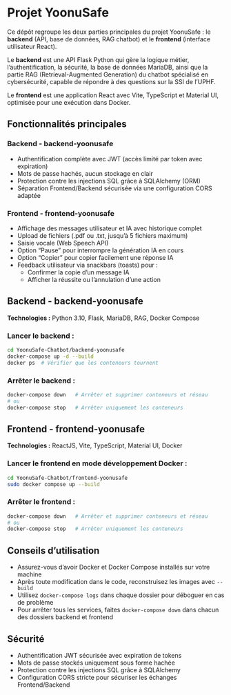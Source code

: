 # Projet YoonuSafe

Ce dépôt regroupe les deux parties principales du projet YoonuSafe : le **backend** (API, base de données, RAG chatbot) et le **frontend** (interface utilisateur React).

Le **backend** est une API Flask Python qui gère la logique métier, l’authentification, la sécurité, la base de données MariaDB, ainsi que la partie RAG (Retrieval-Augmented Generation) du chatbot spécialisé en cybersécurité, capable de répondre à des questions sur la SSI de l’UPHF.

Le **frontend** est une application React avec Vite, TypeScript et Material UI, optimisée pour une exécution dans Docker.

## Fonctionnalités principales

### Backend - backend-yoonusafe
- Authentification complète avec JWT (accès limité par token avec expiration)  
- Mots de passe hachés, aucun stockage en clair  
- Protection contre les injections SQL grâce à SQLAlchemy (ORM)  
- Séparation Frontend/Backend sécurisée via une configuration CORS adaptée  

### Frontend - frontend-yoonusafe
- Affichage des messages utilisateur et IA avec historique complet  
- Upload de fichiers (.pdf ou .txt, jusqu’à 5 fichiers maximum)  
- Saisie vocale (Web Speech API)  
- Option “Pause” pour interrompre la génération IA en cours  
- Option “Copier” pour copier facilement une réponse IA  
- Feedback utilisateur via snackbars (toasts) pour :  
  - Confirmer la copie d’un message IA  
  - Afficher la réussite ou l’annulation d’une action  

## Backend - backend-yoonusafe

**Technologies :** Python 3.10, Flask, MariaDB, RAG, Docker Compose

### Lancer le backend :

```bash
cd YoonuSafe-Chatbot/backend-yoonusafe
docker-compose up -d --build
docker ps  # Vérifier que les conteneurs tournent
```

### Arrêter le backend :

```bash
docker-compose down   # Arrêter et supprimer conteneurs et réseau
# ou
docker-compose stop   # Arrêter uniquement les conteneurs
```

## Frontend - frontend-yoonusafe

**Technologies :** ReactJS, Vite, TypeScript, Material UI, Docker

### Lancer le frontend en mode développement Docker :

```bash
cd YoonuSafe-Chatbot/frontend-yoonusafe
sudo docker compose up --build
```

### Arrêter le frontend :

```bash
docker-compose down   # Arrêter et supprimer conteneurs et réseau
# ou
docker-compose stop   # Arrêter uniquement les conteneurs
```

## Conseils d’utilisation

- Assurez-vous d’avoir Docker et Docker Compose installés sur votre machine  
- Après toute modification dans le code, reconstruisez les images avec `--build`  
- Utilisez `docker-compose logs` dans chaque dossier pour déboguer en cas de problème  
- Pour arrêter tous les services, faites `docker-compose down` dans chacun des dossiers backend et frontend  

## Sécurité

- Authentification JWT sécurisée avec expiration de tokens  
- Mots de passe stockés uniquement sous forme hachée  
- Protection contre les injections SQL grâce à SQLAlchemy  
- Configuration CORS stricte pour sécuriser les échanges Frontend/Backend  

